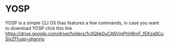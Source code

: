 # YOSP
YOSP is a simple CLI OS thas features a few commands, in case you want to download YOSP click this link https://drive.google.com/drive/folders/1cXQhk0uCA6VmPhH8mF_fEKza9CuSixZf?usp=sharing
